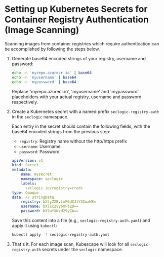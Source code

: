 # Setting up Kubernetes Secrets for Container Registry Authentication (Image Scanning)

Scanning images from container registries which require authentication can be accomplished by following the steps below.

1. Generate base64 encoded strings of your registry, username and password:

    ```bash
    echo -n 'myrepo.azurecr.io' | base64
    echo -n 'myusername' | base64
    echo -n 'mypassword' | base64
    ```

    Replace 'myrepo.azurecr.io', 'myusername' and 'mypassword' placeholders with your actual registry, username and password respectively.

2. Create a Kubernetes secret with a named prefix `seclogic-registry-auth` in the `seclogic` namespace.

    Each entry in the secret should contain the following fields, with the base64 encoded strings from the previous step:
    - `registry`: Registry name without the http/https prefix
    - `username`: Username
    - `password`: Password


    ```yaml
    apiVersion: v1
    kind: Secret
    metadata:
        name: mysecret
        namespace: seclogic
        labels: 
          seclogic.io/registry=creds
    type: Opaque
    data: // stringData
        registry: bXlyZXBvLmF6dXJlY3IuaW8=
        username: bXl1c2VybmFtZQ==
        password: bXlwYXNzd29yZA==
    ```

    Save this content into a file (e.g., `seclogic-registry-auth.yaml`) and apply it using `kubectl`:

    ```bash
    kubectl apply -f seclogic-registry-auth.yaml
    ```

3. That's it. For each image scan, Kubescape will look for all `seclogic-registry-auth` secrets under the `seclogic` namespace.